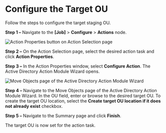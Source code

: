 # Configure the Target OU

Follow the steps to configure the target staging OU.

__Step 1 –__ Navigate to the __[Job]__ > __Configure__ > __Actions__ node.

![Action Properties button on Action Selection page](/img/product_docs/accessanalyzer/accessanalyzer/enterpriseauditor/solutions/activedirectory/cleanup/configuretargetouactionproperties.png)

__Step 2 –__ On the Action Selection page, select the desired action task and click __Action Properties__.

__Step 3 –__ In the Action Properties window, select __Configure Action__. The Active Directory Action Module Wizard opens.

![Move Objects page of the Active Directory Action Module Wizard](/img/product_docs/accessanalyzer/accessanalyzer/enterpriseauditor/solutions/activedirectory/cleanup/configuretargetouactionmodulewizard.png)

__Step 4 –__ Navigate to the Move Objects page of the Active Directory Action Module Wizard. In the OU field, enter or browse to the desired target OU. To create the target OU location, select the __Create target OU location if it does not already exist__ checkbox.

__Step 5 –__ Navigate to the Summary page and click __Finish__.

The target OU is now set for the action task.
